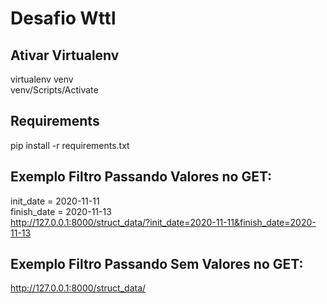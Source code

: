 # Desafio Wttl
## Ativar Virtualenv 
virtualenv venv <br>
venv/Scripts/Activate
## Requirements
pip install -r requirements.txt
## Exemplo Filtro Passando Valores no GET:
init_date = 2020-11-11 <br>
finish_date = 2020-11-13 <br>
http://127.0.0.1:8000/struct_data/?init_date=2020-11-11&finish_date=2020-11-13 <br>
## Exemplo Filtro Passando Sem Valores no GET:
http://127.0.0.1:8000/struct_data/
